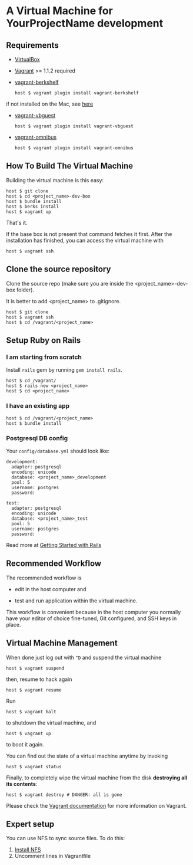 # A Virtual Machine for YourProjectName development

## Requirements

* [VirtualBox](https://www.virtualbox.org)

* [Vagrant](http://vagrantup.com)
    \>= 1.1.2 required

* [vagrant-berkshelf](https://github.com/riotgames/vagrant-berkshelf)

  ```
  host $ vagrant plugin install vagrant-berkshelf
  ```
if not installed on the Mac, see [here](https://github.com/mitchellh/vagrant/issues/2402#issuecomment-27547824)

* [vagrant-vbguest](https://github.com/dotless-de/vagrant-vbguest)

  ```
  host $ vagrant plugin install vagrant-vbguest
  ```

* [vagrant-omnibus](https://github.com/schisamo/vagrant-omnibus)

  ```
  host $ vagrant plugin install vagrant-omnibus
  ```

## How To Build The Virtual Machine

Building the virtual machine is this easy:

    host $ git clone
    host $ cd <project_name>-dev-box
    host $ bundle install
    host $ berks install
    host $ vagrant up

That's it.

If the base box is not present that command fetches it first. After the installation has finished, you can access the virtual machine with

    host $ vagrant ssh

## Clone the source repository

Clone the source repo (make sure you are inside the
<project_name>-dev-box folder).

It is better to add <project_name> to .gitignore.

```
host $ git clone
host $ vagrant ssh
host $ cd /vagrant/<project_name>
```

## Setup Ruby on Rails

### I am starting from scratch

Install `rails` gem by running `gem install rails`.

```
host $ cd /vagrant/
host $ rails new <project_name>
host $ cd <project_name>
```

### I have an existing app

```
host $ cd /vagrant/<project_name>
host $ bundle install
```

### Postgresql DB config

Your `config/database.yml` should look like:

```
development:
  adapter: postgresql
  encoding: unicode
  database: <project_name>_development
  pool: 5
  username: postgres
  password:

test:
  adapter: postgresql
  encoding: unicode
  database: <project_name>_test
  pool: 5
  username: postgres
  password:
```

Read more at [Getting Started with Rails](http://guides.rubyonrails.org/getting_started.html)

## Recommended Workflow

The recommended workflow is

* edit in the host computer and

* test and run application within the virtual machine.

This workflow is convenient because in the host computer you normally have your editor of choice fine-tuned, Git configured, and SSH keys in place.

## Virtual Machine Management

When done just log out with `^D` and suspend the virtual machine

    host $ vagrant suspend

then, resume to hack again

    host $ vagrant resume

Run

    host $ vagrant halt

to shutdown the virtual machine, and

    host $ vagrant up

to boot it again.

You can find out the state of a virtual machine anytime by invoking

    host $ vagrant status

Finally, to completely wipe the virtual machine from the disk **destroying all its contents**:

    host $ vagrant destroy # DANGER: all is gone

Please check the [Vagrant documentation](http://vagrantup.com/v2/docs/index.html) for more information on Vagrant.

## Expert setup

You can use NFS to sync source files. To do this:

1. [Install NFS](https://coderwall.com/p/uaohzg)
2. Uncomment lines in Vagrantfile


